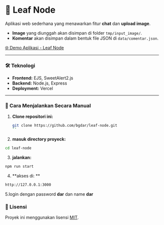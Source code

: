 # 🌱 Leaf Node

Aplikasi web sederhana yang menawarkan fitur **chat** dan **upload image**.

- **Image** yang diunggah akan disimpan di folder `tmp/input_image/`.
- **Komentar** akan disimpan dalam bentuk file JSON di `data/comentar.json`.

[🌐 Demo Aplikasi - Leaf Node](https://leaf-node.vercel.app/)

---

### 🛠️ Teknologi

- **Frontend:** EJS, SweetAlert2.js
- **Backend:** Node.js, Express
- **Deployment:** Vercel

---

### 📖 Cara Menjalankan Secara Manual

1. **Clone repositori ini:**
   ```bash
   git clone https://github.com/bgdar/leaf-node.git
   ``
   ```
2. **masuk directory proyeck:**

```bash
cd leaf-node
```

3. **jalankan:**

```bash
npm run start
```

4. **akses di: **

```bash
http://127.0.0.1:3000
```

5.login dengan password **dar** dan name **dar**

### 📜 Lisensi

Proyek ini menggunakan lisensi [MIT](./LICENSE).
